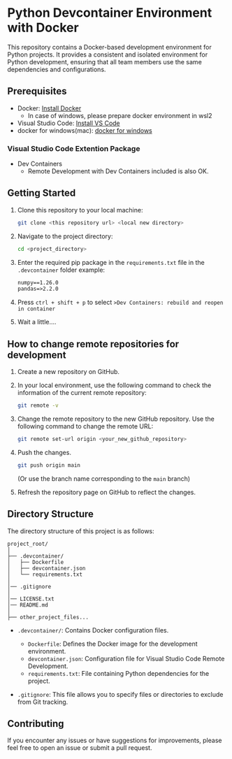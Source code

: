 # Python Devcontainer Environment with Docker

This repository contains a Docker-based development environment for Python projects. It provides a consistent and isolated environment for Python development, ensuring that all team members use the same dependencies and configurations.

## Prerequisites
- Docker: [Install Docker](https://docs.docker.com/get-docker/)
  - In case of windows, please prepare docker environment in wsl2
- Visual Studio Code: [Install VS Code](https://code.visualstudio.com/download)
- docker for windows(mac): [docker for windows](https://docs.docker.com/desktop/install/windows-install/)

### Visual Studio Code Extention Package
- Dev Containers
  - Remote Development with Dev Containers included is also OK.

## Getting Started

1. Clone this repository to your local machine:

    ```bash
    git clone <this repository url> <local new directory> 
    ```

2. Navigate to the project directory:

    ```bash
    cd <project_directory>
    ```

3. Enter the required pip package in the `requirements.txt` file in the `.devcontainer` folder
    example:
    ```txt
    numpy==1.26.0
    pandas=>2.2.0
    ```

4. Press `ctrl + shift + p` to select `>Dev Containers: rebuild and reopen in container`

5. Wait a little....

## How to change remote repositories for development

1. Create a new repository on GitHub.

2. In your local environment, use the following command to check the information of the current remote repository:

    ```bash
    git remote -v
    ```

3. Change the remote repository to the new GitHub repository. Use the following command to change the remote URL:

    ```bash
    git remote set-url origin <your_new_github_repository>
    ```

4. Push the changes.

    ```bash
    git push origin main
    ```

    (Or use the branch name corresponding to the `main` branch)

5. Refresh the repository page on GitHub to reflect the changes.

## Directory Structure

The directory structure of this project is as follows:

```
project_root/
│
├── .devcontainer/
│   ├── Dockerfile
│   ├── devcontainer.json
│   └── requirements.txt
│
│── .gitignore
│
│── LICENSE.txt
│── README.md
│
├── other_project_files...
```

- `.devcontainer/`: Contains Docker configuration files.
  - `Dockerfile`: Defines the Docker image for the development environment.
  - `devcontainer.json`: Configuration file for Visual Studio Code Remote Development.
  - `requirements.txt`: File containing Python dependencies for the project.

- `.gitignore`: This file allows you to specify files or directories to exclude from Git tracking.

## Contributing

If you encounter any issues or have suggestions for improvements, please feel free to open an issue or submit a pull request.

